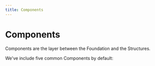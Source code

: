 ```yaml
---
title: Components
---
```


# Components

Components are the layer between the Foundation and the Structures.

We've include five common Components by default:



